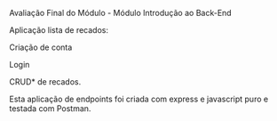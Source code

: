 Avaliação Final do Módulo - Módulo Introdução ao Back-End 

Aplicação lista de recados:

Criação de conta

Login

CRUD* de recados.


Esta aplicação de endpoints foi criada com express e javascript puro e testada com Postman. 

